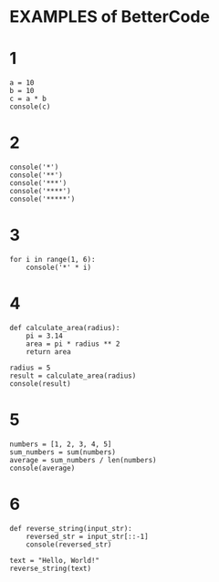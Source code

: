 # EXAMPLES of BetterCode

# 1
```
a = 10
b = 10
c = a * b
console(c)
```

# 2
```
console('*')
console('**')
console('***')
console('****')
console('*****')
```

# 3
```
for i in range(1, 6):
    console('*' * i)
```

# 4
```
def calculate_area(radius):
    pi = 3.14
    area = pi * radius ** 2
    return area

radius = 5
result = calculate_area(radius)
console(result)

```

# 5
```
numbers = [1, 2, 3, 4, 5]
sum_numbers = sum(numbers)
average = sum_numbers / len(numbers)
console(average)
```

# 6 
```
def reverse_string(input_str):
    reversed_str = input_str[::-1]
    console(reversed_str)

text = "Hello, World!"
reverse_string(text)
```
